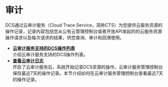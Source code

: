 # 审计<a name="ZH-CN_TOPIC_0106968612"></a>

DCS通过云审计服务（Cloud Trace Service，简称CTS）为您提供云服务资源的操作记录，记录内容包括您从公有云管理控制台或者开放API发起的的云服务资源操作请求以及每次请求的结果，供您查询、审计和回溯使用。

-   **[云审计服务支持的DCS操作列表](云审计服务支持的DCS操作列表.md)**  
介绍云审计服务支持的DCS操作列表。
-   **[查看云审计日志](查看云审计日志.md)**  
开启了云审计服务后，系统开始记录DCS资源的操作。云审计服务管理控制台保存最近7天的操作记录。本节介绍如何在云审计服务管理控制台查看最近7天的操作记录。

